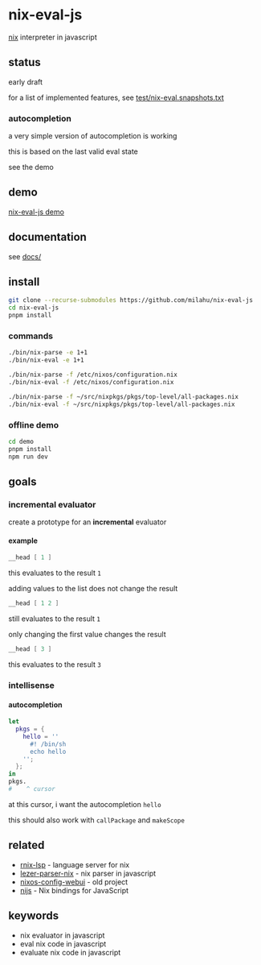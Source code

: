 # nix-eval-js

[nix](https://github.com/NixOS/nix) interpreter in javascript

## status

early draft

for a list of implemented features, see [test/nix-eval.snapshots.txt](test/nix-eval.snapshots.txt)

### autocompletion

a very simple version of autocompletion is working

this is based on the last valid eval state

see the demo

## demo

[nix-eval-js demo](https://milahu.github.io/nix-eval-js/demo/dist/)

## documentation

see [docs/](docs/)

## install

```sh
git clone --recurse-submodules https://github.com/milahu/nix-eval-js
cd nix-eval-js
pnpm install
```

### commands

```sh
./bin/nix-parse -e 1+1
./bin/nix-eval -e 1+1

./bin/nix-parse -f /etc/nixos/configuration.nix
./bin/nix-eval -f /etc/nixos/configuration.nix

./bin/nix-parse -f ~/src/nixpkgs/pkgs/top-level/all-packages.nix
./bin/nix-eval -f ~/src/nixpkgs/pkgs/top-level/all-packages.nix
```

### offline demo

```sh
cd demo
pnpm install
npm run dev
```

## goals

### incremental evaluator

create a prototype for an **incremental** evaluator

#### example

```nix
__head [ 1 ]
```

this evaluates to the result `1`

adding values to the list does not change the result

```nix
__head [ 1 2 ]
```

still evaluates to the result `1`

only changing the first value changes the result

```nix
__head [ 3 ]
```

this evaluates to the result `3`

### intellisense

#### autocompletion

```nix
let
  pkgs = {
    hello = ''
      #! /bin/sh
      echo hello
    '';
  };
in
pkgs.
#    ^ cursor
```

at this cursor, i want the autocompletion `hello`

this should also work with `callPackage` and `makeScope`

## related

* [rnix-lsp](https://github.com/nix-community/rnix-lsp) - language server for nix
* [lezer-parser-nix](https://github.com/milahu/lezer-parser-nix) - nix parser in javascript
* [nixos-config-webui](https://github.com/milahu/nixos-config-webui) - old project
* [nijs](https://github.com/svanderburg/nijs) - Nix bindings for JavaScript

## keywords

* nix evaluator in javascript
* eval nix code in javascript
* evaluate nix code in javascript

